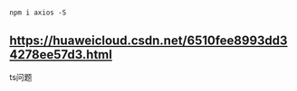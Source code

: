 #
##
```
npm i axios -S
```

## https://huaweicloud.csdn.net/6510fee8993dd34278ee57d3.html
ts问题
```
```